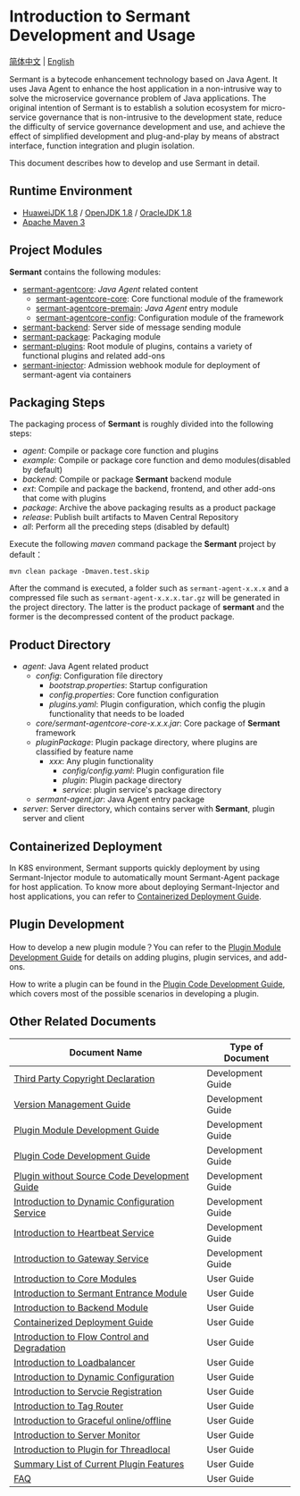 # Introduction to Sermant Development and Usage

[简体中文](README-zh.md) | [English](README.md) 

Sermant is a bytecode enhancement technology based on Java Agent. It uses Java Agent to enhance the host application in a non-intrusive way to solve the microservice governance problem of Java applications. The original intention of Sermant is to establish a solution ecosystem for micro-service governance that is non-intrusive to the development state, reduce the difficulty of service governance development and use, and achieve the effect of simplified development and plug-and-play by means of abstract interface, function integration and plugin isolation.

This document describes how to develop and use Sermant in detail.

## Runtime Environment

- [HuaweiJDK 1.8](https://gitee.com/openeuler/bishengjdk-8) / [OpenJDK 1.8](https://github.com/openjdk/jdk) / [OracleJDK 1.8](https://www.oracle.com/java/technologies/downloads/)
- [Apache Maven 3](https://maven.apache.org/download.cgi)

## Project Modules

**Sermant** contains the following modules:

- [sermant-agentcore](../sermant-agentcore): *Java Agent* related content
  - [sermant-agentcore-core](../sermant-agentcore/sermant-agentcore-core): Core functional module of the framework
  - [sermant-agentcore-premain](../sermant-agentcore/sermant-agentcore-premain): *Java Agent* entry module
  - [sermant-agentcore-config](../sermant-agentcore/sermant-agentcore-config): Configuration module of the framework
- [sermant-backend](../sermant-backend): Server side of message sending module 
- [sermant-package](../sermant-package): Packaging module
- [sermant-plugins](../sermant-plugins):  Root module of plugins, contains a variety of functional plugins and related add-ons
- [sermant-injector](../sermant-injector): Admission webhook module for deployment of sermant-agent via containers 

## Packaging Steps

The packaging process of **Sermant** is roughly divided into the following steps:

- *agent*: Compile or package core function and plugins
- *example*: Compile or package core function and demo modules(disabled by default)
- *backend*: Compile or package **Sermant** backend module
- *ext*: Compile and package the backend, frontend, and other add-ons that come with plugins
- *package*: Archive the above packaging results as a product package
- *release*: Publish built artifacts to Maven Central Repository
- *all*: Perform all the preceding steps (disabled by default)

Execute the following *maven* command  package the **Sermant** project by default：

```shell
mvn clean package -Dmaven.test.skip
```

After the command is executed, a folder such as `sermant-agent-x.x.x` and a compressed file such as `sermant-agent-x.x.x.tar.gz` will be generated in the project directory. The latter is the product package of **sermant** and the former is the decompressed content of the product package.

## Product Directory

- *agent*: Java Agent related product
  - *config*: Configuration file directory
    - *bootstrap.properties*: Startup configuration
    - *config.properties*: Core function configuration
    - *plugins.yaml*: Plugin configuration, which config the plugin functionality that needs to be loaded
  - *core/sermant-agentcore-core-x.x.x.jar*: Core package of **Sermant** framework
  - *pluginPackage*: Plugin package directory, where plugins are classified by feature name
    - *xxx*: Any plugin functionality
      - *config/config.yaml*: Plugin configuration file
      - *plugin*: Plugin package directory
      - *service*: plugin service's package directory
  - *sermant-agent.jar*: Java Agent entry package
- *server*: Server directory, which contains server with **Sermant**, plugin server and client

## Containerized Deployment
In K8S environment, Sermant supports quickly deployment by using Sermant-Injector module to automatically mount Sermant-Agent package for host application. To know more about deploying Sermant-Injector and host applications, you can refer to [Containerized Deployment Guide](user-guide/injector.md).

## Plugin Development

How to develop a new plugin module？You can refer to the [Plugin Module Development Guide](dev-guide/dev_plugin_module.md) for details on adding plugins, plugin services, and add-ons.

How to write a plugin can be found in the [Plugin Code Development Guide](dev-guide/dev_plugin_code.md), which covers most of the possible scenarios in developing a plugin.

## Other Related Documents

|Document Name|Type of Document|
|---|---|
|[Third Party Copyright Declaration](dev-guide/third_party_copyright.md)|Development Guide|
|[Version Management Guide](dev-guide/version_manage.md)|Development Guide|
|[Plugin Module Development Guide](dev-guide/dev_plugin_module.md)|Development Guide|
|[Plugin Code Development Guide](dev-guide/dev_plugin_code.md)|Development Guide|
|[Plugin without Source Code Development Guide](dev-guide/dev_plugin_introduce.md)|Development Guide|
|[Introduction to Dynamic Configuration Service](dev-guide/service_dynamicconfig.md)|Development Guide|
|[Introduction to Heartbeat Service](dev-guide/service_heartbeat.md)|Development Guide|
|[Introduction to Gateway Service](dev-guide/service_send.md)|Development Guide|
|[Introduction to Core Modules](user-guide/agentcore.md)|User Guide|
|[Introduction to Sermant Entrance Module](user-guide/entrance.md)|User Guide|
|[Introduction to Backend Module](user-guide/backend.md)|User Guide|
|[Containerized Deployment Guide](user-guide/injector.md) |User Guide|
|[Introduction to Flow Control and Degradation](user-guide/flowcontrol/flowcontrol.md)|User Guide|
|[Introduction to Loadbalancer](user-guide/loadbalancer/document.md)|User Guide|
|[Introduction to Dynamic Configuration](user-guide/dynamic-config/document.md)|User Guide|
|[Introduction to Servcie Registration](user-guide/registry/document.md)|User Guide|
|[Introduction to Tag Router](user-guide/router/document.md)|User Guide|
|[Introduction to Graceful online/offline](user-guide/graceful/document.md)|User Guide|
|[Introduction to Server Monitor](user-guide/server-monitor/document.md)|User Guide|
|[Introduction to Plugin for Threadlocal](user-guide/threadlocal/document.md)|User Guide|
|[Summary List of Current Plugin Features](user-guide/feature-list.md)|User Guide|
|[FAQ](./FAQ.md)|User Guide|

